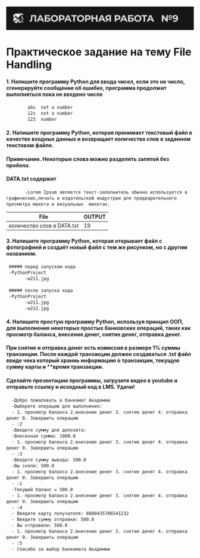 ![alt MATE Programming Lab](https://github.com/MATE-Programming/Lab_logo/blob/main/lab_9.svg?raw=true)
# Практическое задание на тему File Handling


#### 1. Напишите программу Python для ввода чисел, если это не число, сгенерируйте сообщение об ошибке, программа продолжит выполняться пока не введено число
            abs  not a number 
            12s  not a number 
            123  number 

#### 2. Напишите программу Python, которая принимает текстовый файл в качестве входных данных и возвращает количество слов в заданном текстовом файле.
#### Примечание. Некоторые слова можно разделять запятой без пробела.

#### DATA.txt содержит
           -Lorem Ipsum является текст-заполнитель обычно используется в графических,печать и издательской индустрии для предварительного просмотра макета и визуальных  макетах.

| File | OUTPUT |
|   ---   | --- |
| количество слов в DATA.txt | 19 |


#### 3. Напишите программу Python, которая открывает файл с фотографией и создаёт новый файл с тем же рисунком, но с другим названием.
     ##### перед запуском кода
     -PythonProject
           -w211.jpg
           
     ##### после запуска кода
     -PythonProject
           -w211.jpg
           -w212.jpg
          
                    


#### 4. Напишите простую программу Python, используя принцип ООП, для выполнения некоторых простых банковских операций, таких как просмотр баланса, внесение денег, снятие денег, отправка денег. 
#### При снятие и отправка денег есть комиссия в размере 1% суммы транзакции. После каждой транзакции должен создаваться .txt файл ввиде чека который храниь информацию о транзакции, текущую сумму карты и **время транзакции. 
#### Сделайте презентацию программы, загрузите видео в youtube и отправьте ссылку и исходный код в LMS. Удачи!

      -Добро пожаловать в банкомат Академии
      -Выберите операцию для выполнения:
      - 1. просмотр баланса 2.внесение денег 3. снятие денег 4. отправка денег 0. Завершить операцию
      - :2 
      -Введите сумму для депозита:
      -Внесенная сумма: 1000.0
      - 1. просмотр баланса 2.внесение денег 3. снятие денег 4. отправка денег 0. Завершить операцию
      - :3
      -Введите сумму вывода: 500.0
      -Вы сняли: 500.0
      - 1. просмотр баланса 2.внесение денег 3. снятие денег 4. отправка денег 0. Завершить операцию
      - :1
      -Текущий баланс = 500.0
      - 1. просмотр баланса 2.внесение денег 3. снятие денег 4. отправка денег 0. Завершить операцию
      - :4
      - Введите карту получателя: 8600435786541232
      - Введите сумму отправки: 500.0
      - Вы отправили: 500.0
      - 1. просмотр баланса 2.внесение денег 3. снятие денег 4. отправка денег 0. Завершить операцию
      - :5
      - Спасибо за выбор банкомата Академии
      
      
